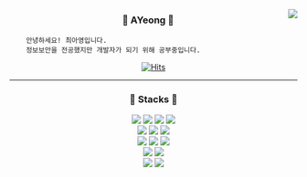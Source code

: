  
  <a href="https://solved.ac/cdd8816"><img align=right src="http://mazassumnida.wtf/api/v2/generate_badge?boj=cdd8816"></a>
  
  <div align=center>

  ### 🐣 AYeong 🐣
  
  <div align=left>
  
        안녕하세요! 최아영입니다.
        정보보안을 전공했지만 개발자가 되기 위해 공부중입니다.
        
  </div>

  [![Hits](https://hits.seeyoufarm.com/api/count/incr/badge.svg?url=https%3A%2F%2Fgithub.com%2Fsurpmh&count_bg=%23D78480&title_bg=%23312829&icon=github.svg&icon_color=%23FFFFFF&title=hits&edge_flat=false)](https://hits.seeyoufarm.com)
 
  </div>
  
  <hr>
  
  <div align=center>

  ### 💫 Stacks 💫
  
  <img src="https://img.shields.io/badge/Python-3776AB?style=flat-square&logo=Python&logoColor=white"/>
  <img src="https://img.shields.io/badge/Kotlin-7F52FF?style=flat-square&logo=Kotlin&logoColor=white"/>
  <img src="https://img.shields.io/badge/JavaScript-F7DF1E?style=flat-square&logo=JavaScript&logoColor=white"/>
  <img src="https://img.shields.io/badge/TypeScript-3178C6?style=flat-square&logo=TypeScript&logoColor=white"/>
  <br>
  <img src="https://img.shields.io/badge/Spring-6DB33F?style=flat-square&logo=Spring&logoColor=white"/>
  <img src="https://img.shields.io/badge/Spring Boot-6DB33F?style=flat-square&logo=Spring Boot&logoColor=white"/>
  <img src="https://img.shields.io/badge/Spring Security-6DB33F?style=flat-square&logo=Spring Security&logoColor=white"/>
  <br>
  <img src="https://img.shields.io/badge/Amazon AWS-232F3E?style=flat-square&logo=Amazon AWS&logoColor=white"/>
  <img src="https://img.shields.io/badge/Docker-2496ED?style=flat-square&logo=Docker&logoColor=white"/>
  <img src="https://img.shields.io/badge/Kubernetes-326CE5?style=flat-square&logo=Kubernetes&logoColor=white"/>
  <br>
  <img src="https://img.shields.io/badge/Visual Studio Code-007ACC?style=flat-square&logo=Visual Studio Code&logoColor=white"/>
  <img src="https://img.shields.io/badge/IntelliJ IDEA-000000?style=flat-square&logo=IntelliJ IDEA&logoColor=white"/>
  <br>
  <img src="https://img.shields.io/badge/GitHub-181717?style=flat-square&logo=GitHub&logoColor=white"/>
  <img src="https://img.shields.io/badge/Notion-000000?style=flat-square&logo=Notion&logoColor=white"/>

  </div>

<!--

 <img src="https://media.giphy.com/media/11yOJQAwxz5TSE/giphy.gif" width="300">
**ChoiAYeong/ChoiAYeong** is a ✨ _special_ ✨ repository because its `README.md` (this file) appears on your GitHub profile.

Here are some ideas to get you started:

- 🔭 I’m currently working on ...
- 🌱 I’m currently learning ...
- 👯 I’m looking to collaborate on ...
- 🤔 I’m looking for help with ...
- 💬 Ask me about ...
- 📫 How to reach me: ...
- 😄 Pronouns: ...
- ⚡ Fun fact: ...
-->
